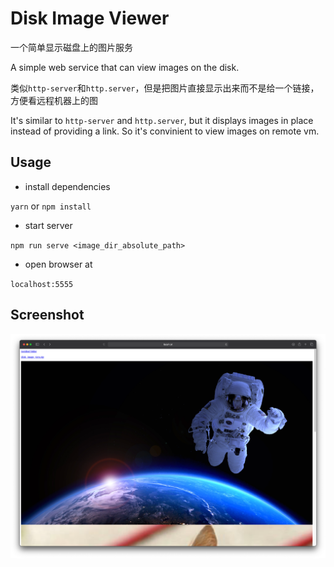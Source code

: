 # Disk Image Viewer
一个简单显示磁盘上的图片服务

A simple web service that can view images on the disk.

类似`http-server`和`http.server`，但是把图片直接显示出来而不是给一个链接，方便看远程机器上的图

It's similar to `http-server` and `http.server`, but it displays images in place instead of providing a link. So it's convinient to view images on remote vm. 

## Usage


- install dependencies

`yarn` or `npm install`

- start server

`npm run serve <image_dir_absolute_path>`

- open browser at 

`localhost:5555`


## Screenshot

![](doc/screenshot0.png)
